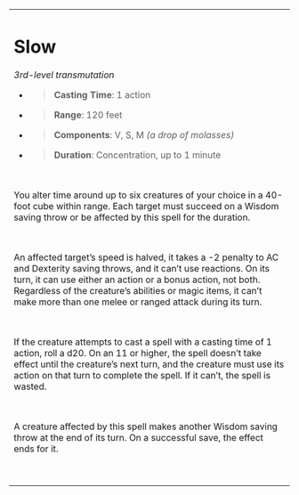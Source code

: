 <table><tbody><tr class="odd"><td><h1 id="slow"><strong>Slow</strong></h1><p><em>3rd-level transmutation</em></p><ul><li><blockquote><p><strong>Casting Time</strong>: 1 action</p></blockquote></li><li><blockquote><p><strong>Range</strong>: 120 feet</p></blockquote></li><li><blockquote><p><strong>Components</strong>: V, S, M <em>(a drop of molasses)</em></p></blockquote></li><li><blockquote><p><strong>Duration</strong>: Concentration, up to 1 minute</p></blockquote></li></ul><p> </p><p>You alter time around up to six creatures of your choice in a 40-foot cube within range. Each target must succeed on a Wisdom saving throw or be affected by this spell for the duration.</p><p> </p><p>An affected target’s speed is halved, it takes a -2 penalty to AC and Dexterity saving throws, and it can’t use reactions. On its turn, it can use either an action or a bonus action, not both. Regardless of the creature’s abilities or magic items, it can’t make more than one melee or ranged attack during its turn.</p><p> </p><p>If the creature attempts to cast a spell with a casting time of 1 action, roll a d20. On an 11 or higher, the spell doesn’t take effect until the creature’s next turn, and the creature must use its action on that turn to complete the spell. If it can’t, the spell is wasted.</p><p> </p><p>A creature affected by this spell makes another Wisdom saving throw at the end of its turn. On a successful save, the effect ends for it.</p><p> </p></td></tr></tbody></table>